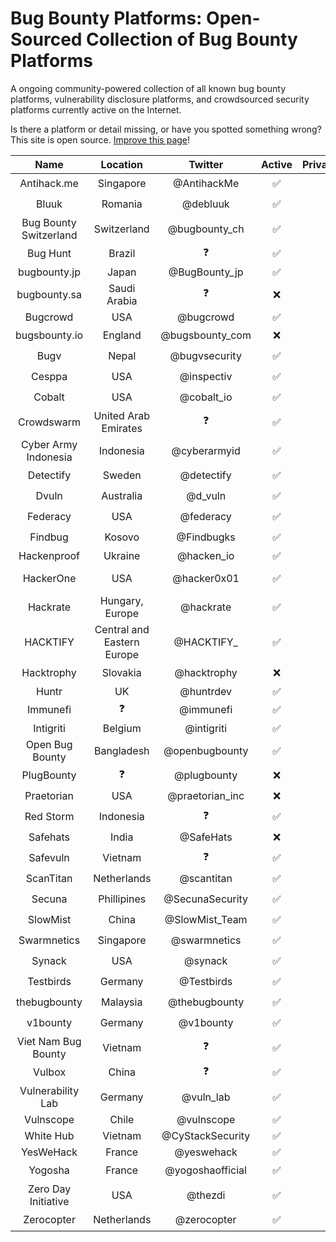 # Bug Bounty Platforms: Open-Sourced Collection of Bug Bounty Platforms

A ongoing community-powered collection of all known bug bounty platforms, vulnerability disclosure platforms, and crowdsourced security platforms currently active on the Internet.  

Is there a platform or detail missing, or have you spotted something wrong? This site is open source. [Improve this page](https://github.com/disclose/bug-bounty-platforms/edit/main/README.md)!

| Name | Location | Twitter | Active | Private/Public | Bounties | Hall of Fame | Program List |
|:---:|:---:|:---:|:---:|:---:|:---:|:---:|---|
| Antihack.me | Singapore | @AntihackMe | ✅ | 🤫 + 📣  | ✅ | https://www.antihack.me/leaderboard | ❓ |
| Bluuk | Romania | @debluuk | ✅ | 🤫 | ❓ | ❓ | ❓ |
| Bug Bounty Switzerland | Switzerland | @bugbounty_ch | ✅ | 🤫 + 📣  | ✅ | ❓ | ❓ |
| Bug Hunt | Brazil | ❓ | ✅ | 🤫 + 📣  | ✅ | https://bughunt.com.br/ranking-bughunters.html | ❓ |
| bugbounty.jp | Japan | @BugBounty_jp | ✅ | 🤫 + 📣  | ✅ | https://bugbounty.jp/users/ranking | https://bugbounty.jp/program/list |
| bugbounty.sa | Saudi Arabia | ❓ | ❌ | 🤫 | ❓ | ❓ | ❓ |
| Bugcrowd | USA | @bugcrowd | ✅ | 🤫 + 📣  | ✅ | https://bugcrowd.com/leaderboard | https://bugcrowd.com/programs |
| bugsbounty.io | England | @bugsbounty_com | ❌ | 🤫 | ❓ | ❓ | ❓ |
| Bugv | Nepal | @bugvsecurity | ✅ | 📣 | ✅ | ❓ | ❓ |
| Cesppa | USA | @inspectiv | ✅ | 🤫 + 📣  | ✅ | ❓ | ❓ |
| Cobalt | USA | @cobalt_io | ✅ | 🤫 | ✅ | https://app.cobalt.io/pentesters | ❓ |
| Crowdswarm | United Arab Emirates | ❓ | ✅ | 🤫 + 📣  | ✅ | ❓ | https://app.crowdswarm.io/p.html |
| Cyber Army Indonesia | Indonesia | @cyberarmyid | ✅ | 🤫 + 📣  | ✅ | https://www.cyberarmy.id/leaderboard | https://www.cyberarmy.id/programs |
| Detectify | Sweden | @detectify | ✅ | 🤫 | ✅ | ❓ | ❓ |
| Dvuln | Australia | @d_vuln | ✅ | 🤫 | ✅ | ❓ | https://securityat.me/vdp_directory |
| Federacy | USA | @federacy | ✅ | 🤫 + 📣  | ✅ | ❓ | ❓ |
| Findbug | Kosovo | @Findbugks | ✅ | 🤫 | ✅ | ❓ | ❓ |
| Hackenproof | Ukraine | @hacken_io | ✅ | 🤫 + 📣  | ✅ | https://hackenproof.com/leaderboard | https://hackenproof.com/programs |
| HackerOne | USA | @hacker0x01 | ✅ | 🤫 + 📣  | ✅ | https://hackerone.com/leaderboard | https://hackerone.com/directory/programs?order_direction=DESC&order_field=resolved_report_count |
| Hackrate | Hungary, Europe | @hackrate | ✅ | 🤫 + 📣  | ✅ | https://hckrt.com/Profiles/Leaderboard | https://hckrt.com/Programs |
| HACKTIFY | Central and Eastern Europe | @HACKTIFY_ | ✅ | 🤫 + 📣  | ✅ | https://www.hacktify.eu/en/leaderboard/ | https://www.hacktify.eu/en/public-programs/ |
| Hacktrophy | Slovakia | @hacktrophy | ❌ | 🤫 | ❓ | ❓ | ❓ |
| Huntr | UK | @huntrdev | ✅ | 🤫 + 📣  | ✅ | https://huntr.dev/leaderboard | https://huntr.dev/bounties/hacktivity |
| Immunefi | ❓ | @immunefi | ✅ | 📣 | ✅ | ❓ | https://immunefi.com/explore/ |
| Intigriti | Belgium | @intigriti | ✅ | 🤫 + 📣  | ✅ | https://intigriti.com/leaderboard | https://www.intigriti.com/programs |
| Open Bug Bounty | Bangladesh | @openbugbounty | ✅ | 📣 | ✅ | https://www.openbugbounty.org/ | https://www.openbugbounty.org/bugbounty-list/ |
| PlugBounty | ❓ | @plugbounty | ❌ | ❓ | ❓ | ❓ | ❓ |
| Praetorian | USA | @praetorian_inc | ❌ | ❓ | ❓ | ❓ | ❓ |
| Red Storm | Indonesia | ❓ | ✅ | ✅ | ✅ | ❓ | https://www.redstorm.io/program |
| Safehats | India | @SafeHats | ❌ | ❓ | ❓ | ❓ | ❓ |
| Safevuln | Vietnam | ❓ | ✅ | 📣 | ✅ | https://safevuln.com/leaderboard | https://safevuln.com/programs |
| ScanTitan | Netherlands | @scantitan | ✅ | 🤫 | ✅ | ❓ | ❓ |
| Secuna | Phillipines | @SecunaSecurity | ✅ | 🤫 | ✅ | ❓ | ❓ |
| SlowMist | China | @SlowMist_Team | ✅ | 📣 | ✅ | ❓ | ❓ |
| Swarmnetics | Singapore | @swarmnetics | ✅ | 🤫 | ✅ | ❓ | ❓ |
| Synack | USA | @synack | ✅ | 🤫 | ✅ | ❓ | ❓ |
| Testbirds | Germany | @Testbirds | ✅ | 🤫 | ❌ | ❓ | ❓ |
| thebugbounty | Malaysia | @thebugbounty | ✅ | 🤫 | ✅ | ❓ | ❓ |
| v1bounty | Germany | @v1bounty | ✅ | 📣 | ✅ | ❓ | ❓ |
| Viet Nam Bug Bounty | Vietnam | ❓ | ✅ | 📣 | ❌ | https://bugbounty.vn/glorification | ❓ |
| Vulbox | China | ❓ | ✅ | 🤫 + 📣  | ✅ | https://www.vulbox.com/top/season | https://www.vulbox.com/projects/list |
| Vulnerability Lab | Germany | @vuln_lab | ✅ | 🤫 + 📣  | ✅ | https://www.vulnerability-lab.com/hacktivity.php | ❓ |
| Vulnscope | Chile | @vulnscope | ✅ | 🤫 | ✅ | https://www.vulnscope.com/hacker-ranking | https://www.vulnscope.com/programas |
| White Hub | Vietnam | @CyStackSecurity | ✅ | 🤫 + 📣  | ✅ | https://whitehub.net/leaderboard | https://whitehub.net/programs |
| YesWeHack | France | @yeswehack | ✅ | 🤫 + 📣  | ✅ | https://yeswehack.com/ranking | https://yeswehack.com/programs |
| Yogosha | France | @yogoshaofficial | ✅ | 🤫 | ✅ | ❓ | ❓ |
| Zero Day Initiative | USA | @thezdi | ✅ | 📣 | ✅ | https://www.zerodayinitiative.com/advisories/published/ | ❓ |
| Zerocopter | Netherlands | @zerocopter | ✅ | 🤫 | ✅ | ❓ | ❓ |
